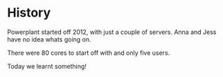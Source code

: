 # History 

Powerplant started off 2012, with just a couple of servers. Anna and Jess have no idea whats going on.

There were 80 cores to start off with and only five users.

Today we learnt something!
